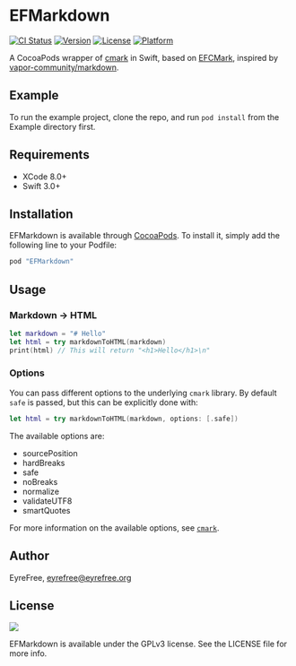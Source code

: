 # EFMarkdown

[![CI Status](http://img.shields.io/travis/EyreFree/EFMarkdown.svg?style=flat)](https://travis-ci.org/EyreFree/EFMarkdown)
[![Version](https://img.shields.io/cocoapods/v/EFMarkdown.svg?style=flat)](http://cocoapods.org/pods/EFMarkdown)
[![License](https://img.shields.io/cocoapods/l/EFMarkdown.svg?style=flat)](http://cocoapods.org/pods/EFMarkdown)
[![Platform](https://img.shields.io/cocoapods/p/EFMarkdown.svg?style=flat)](http://cocoapods.org/pods/EFMarkdown)

A CocoaPods wrapper of [cmark](https://github.com/commonmark/cmark) in Swift, based on [EFCMark](https://github.com/EyreFree/EFCMark), inspired by [vapor-community/markdown](https://github.com/vapor-community/markdown).

## Example

To run the example project, clone the repo, and run `pod install` from the Example directory first.

## Requirements

- XCode 8.0+
- Swift 3.0+

## Installation

EFMarkdown is available through [CocoaPods](http://cocoapods.org). To install
it, simply add the following line to your Podfile:

```ruby
pod "EFMarkdown"
```

## Usage

### Markdown -> HTML

```swift
let markdown = "# Hello"
let html = try markdownToHTML(markdown)
print(html) // This will return "<h1>Hello</h1>\n"
```

### Options

You can pass different options to the underlying `cmark` library. By default `safe` is passed, but this can be explicitly done with:

```swift
let html = try markdownToHTML(markdown, options: [.safe])
```

The available options are:

* sourcePosition
* hardBreaks
* safe
* noBreaks
* normalize
* validateUTF8
* smartQuotes

For more information on the available options, see [`cmark`](https://github.com/github/cmark).

## Author

EyreFree, eyrefree@eyrefree.org

## License

![](https://www.gnu.org/graphics/gplv3-127x51.png)

EFMarkdown is available under the GPLv3 license. See the LICENSE file for more info.
